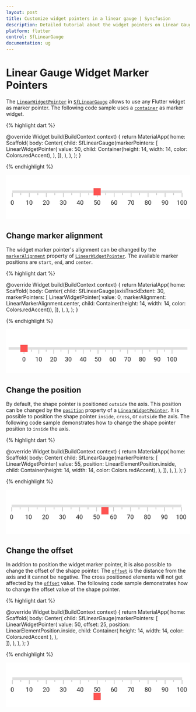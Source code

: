 ```yaml
---
layout: post
title: Customize widget pointers in a linear gauge | Syncfusion
description: Detailed tutorial about the widget pointers on Linear Gauge Flutter widget | Flutter Linear Gauge widget|
platform: flutter
control: SfLinearGauge
documentation: ug
---
```


# Linear Gauge Widget Marker Pointers

The [`LinearWidgetPointer`](https://pub.dev/documentation/syncfusion_flutter_gauges/latest/gauges/LinearWidgetPointer/LinearWidgetPointer.html) in [`SfLinearGauge`](https://pub.dev/documentation/syncfusion_flutter_gauges/latest/gauges/SfLinearGauge/SfLinearGauge.html) allows to use any Flutter widget as marker pointer. The following code sample uses a [`container`](https://api.flutter.dev/flutter/widgets/Container-class.html) as marker widget.

{% highlight dart %} 

  @override
  Widget build(BuildContext context) {
    return MaterialApp(
      home: Scaffold(
        body: Center(
          child: SfLinearGauge(markerPointers: [
            LinearWidgetPointer(
              value: 50,
              child: Container(height: 14, width: 14, color: Colors.redAccent),
            ),
          ]),
        ),
      ),
    );
  }
  
{% endhighlight %}

![Initialize linear gauge for widget pointer](images/widget-pointer/default_widget_pointer.png)

## Change marker alignment

The widget marker pointer's alignment can be changed by the [`markerAlignment`](https://pub.dev/documentation/syncfusion_flutter_gauges/latest/gauges/LinearWidgetPointer/markerAlignment.html) property of [`LinearWidgetPointer`](https://pub.dev/documentation/syncfusion_flutter_gauges/latest/gauges/LinearWidgetPointer-class.html). The available marker positions are `start`, `end`, and `center`. 

{% highlight dart %} 

  @override
  Widget build(BuildContext context) {
    return MaterialApp(
      home: Scaffold(
        body: Center(
          child: SfLinearGauge(axisTrackExtent: 30, markerPointers: [
            LinearWidgetPointer(
                value: 0,
                markerAlignment: LinearMarkerAlignment.center,
                child:
                    Container(height: 14, width: 14, color: Colors.redAccent)),
          ]),
        ),
      ),
    );
  }
  
{% endhighlight %}

![Customize size of widget pointer](images/widget-pointer/widget_alignment.png)

## Change the position

By default, the shape pointer is positioned `outside` the axis. This position can be changed by the [`position`](https://pub.dev/documentation/syncfusion_flutter_gauges/latest/gauges/LinearWidgetPointer/position.html) property of a [`LinearWidgetPointer`](https://pub.dev/documentation/syncfusion_flutter_gauges/latest/gauges/LinearWidgetPointer/position.html). It is possible to position the shape pointer `inside`, `cross`, or `outside`  the axis. The following code sample demonstrates how to change the shape pointer position to `inside` the axis. 

{% highlight dart %} 

 @override
  Widget build(BuildContext context) {
    return MaterialApp(
      home: Scaffold(
        body: Center(
          child: SfLinearGauge(markerPointers: [
            LinearWidgetPointer(
              value: 55,
              position: LinearElementPosition.inside,
              child: Container(height: 14, width: 14, color: Colors.redAccent),
            ),
          ]),
        ),
      ),
    );
  }
  
{% endhighlight %}

![Change widget pointer position](images/widget-pointer/widget_pointer_position.png)

## Change the offset

In addition to position the widget marker pointer, it is also possible to change the offset of the shape pointer. The [`offset`](https://pub.dev/documentation/syncfusion_flutter_gauges/latest/gauges/LinearWidgetPointer/offset.html) is the distance from the axis and it cannot be negative. The cross positioned elements will not get affected by the [`offset`](https://pub.dev/documentation/syncfusion_flutter_gauges/latest/gauges/LinearWidgetPointer/offset.html) value. The following code sample demonstrates how to change the offset value of the shape pointer. 

{% highlight dart %} 

  @override
  Widget build(BuildContext context) {
    return MaterialApp(
      home: Scaffold(
        body: Center(
          child: SfLinearGauge(markerPointers: [
            LinearWidgetPointer(
              value: 50,
              offset: 25,
              position: LinearElementPosition.inside,
              child: Container(
                height: 14,
                width: 14,
                color: Colors.redAccent
              ),
            ),  
          ]),
        ),
      ),
    );
  }
  
{% endhighlight %}

![Customize linear gauge bar pointer offset](images/widget-pointer/widget_pointer_offset.png)